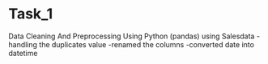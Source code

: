 # Task_1
Data Cleaning And Preprocessing Using Python (pandas)
using Salesdata 
-handling the duplicates value
-renamed the columns
-converted date into datetime

